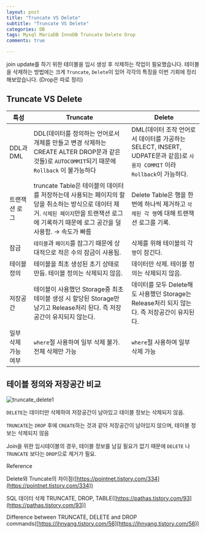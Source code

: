 ```yaml
---  
layout: post  
title: "Truncate VS Delete"  
subtitle: "Truncate VS Delete"  
categories: DB
tags: Mysql MariaDB InnoDB Truncate Delete Drop
comments: true  

---  
```


join update를 하기 위한 테이블을 임시 생성 후 삭제하는 작업이 필요했습니다. 테이블을 삭제하는 방법에는 크게 `Truncate`, `Delete`이 있어 각각의 특징을 이번 기회에 정리해보았습니다. (Drop은 따로 정리)

## Truncate VS Delete

|특성|Truncate|Delete|
|-|-|-|
|DDL과 DML|DDL(데이터를 정의하는 언어로서 개체를 만들고 변경 삭제하는 CREATE ALTER DROP문과 같은 것들)로  `AUTOCOMMIT`되기 때문에 `Rollback` 이 불가능하다|DML(데이터 조작 언어로서 데이터를 가공하는 SELECT, INSERT, UDPATE문과 같음)로 `사용자 COMMIT` 이라 `Rollback`이 가능하다.
|트랜잭션 로그|truncate Table은 테이블의 데이터를 저장하는데 사용되는 페이지의 할당을 취소하는 방식으로 데이터 제거. `삭제된 페이지`만을 트랜잭션 로그에 기록하기 때문에 로그 공간을 덜 사용함. → 속도가 빠름|Delete Table은 행을 한번에 하나씩 제거하고 `삭제된 각 행`에 대해 트랜잭션 로그를 기록.
|잠금|`테이블`과 `페이지`를 잠그기 때문에 상대적으로 적은 수의 잠금이 사용됨.|삭제를 위해 테이블의 각 `행`이 잠긴다.
|테이블 정의|테이블을 최초 생성된 초기 상태로 만듬. 테이블 정의는 삭제되지 않음.|데이터만 삭제. 테이블 정의는 삭제되지 않음.
|저장공간|테이블이 사용했던 Storage중 최초 테이블 생성 시 할당된 Storage만 남기고 Release처리 된다. 즉 저장공간이 유지되지 않는다.|데이터를 모두 Delete해도 사용했던 Storage는 Release처리 되지 않는다. 즉 저장공간이 유지된다.
|일부 삭제 가능 여부|`where`절 사용하여 일부 삭제 불가. 전체 삭제만 가능|`where`절 사용하여 일부 삭제 가능

## 테이블 정의와 저장공간 비교
![truncate_delete1](https://yunsikus.github.io/assets/img/post_img/truncate_delete.jpg)


`DELETE`는 데이터만 삭제하여 저장공간이 남아있고 테이블 정보는 삭제되지 않음.

`TRUNCATE`는 `DROP` 후에 `CREATE`하는 것과 같아 저장공간이 남아있지 않으며, 테이블 정보는 삭제되지 않음

Join을 위한 임시테이블의 경우, 테이블 정보를 남길 필요가 없기 때문에 `DELETE` 나 `TRUNCATE` 보다는 `DROP`으로 제거가 필요.

Reference

Delete와 Truncate의 차이점([https://pointnet.tistory.com/334](https://pointnet.tistory.com/334))


SQL 데이터 삭제 TRUNCATE, DROP, TABLE([https://pathas.tistory.com/93](https://pathas.tistory.com/93))


Difference between TRUNCATE, DELETE and DROP commands([https://jhnyang.tistory.com/56](https://jhnyang.tistory.com/56))
